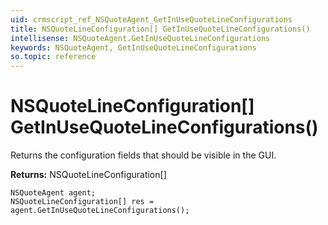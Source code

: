 ```yaml
---
uid: crmscript_ref_NSQuoteAgent_GetInUseQuoteLineConfigurations
title: NSQuoteLineConfiguration[] GetInUseQuoteLineConfigurations()
intellisense: NSQuoteAgent.GetInUseQuoteLineConfigurations
keywords: NSQuoteAgent, GetInUseQuoteLineConfigurations
so.topic: reference
---
```


# NSQuoteLineConfiguration[] GetInUseQuoteLineConfigurations()

Returns the configuration fields that should be visible in the GUI.

**Returns:** NSQuoteLineConfiguration[]

```crmscript
NSQuoteAgent agent;
NSQuoteLineConfiguration[] res = agent.GetInUseQuoteLineConfigurations();
```

